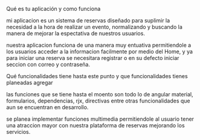 Qué es tu aplicación y como funciona

mi aplicacion es un sistema de reservas diseñado para suplimir la necesidad a la hora de realizar un evento, normalizando y buscando la manera de mejorar la espectativa de nuestros usuarios.

nuestra aplicacion funciona de una manera muy entuativa permitiendole a los usuarios acceder a la informacion facilmente por medio del Home, y ya para iniciar una reserva se necesitara registrar o en su defecto iniciar seccion con correo y contraseña.

Qué funcionalidades tiene hasta este punto y que funcionalidades tienes planeadas agregar

las funciones que se tiene hasta el moento son todo lo de angular material, formularios, dependencias, rjx, directivas entre otras funcionalidades que aun se encuentran en desarrollo.

se planea implementar funciones multimedia permitiendole al usuario tener una atraccion mayor con nuestra plataforma de reservas mejorando los servicios.